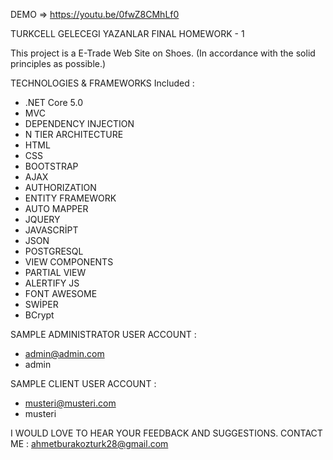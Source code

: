 DEMO => https://youtu.be/0fwZ8CMhLf0

TURKCELL GELECEGI YAZANLAR FINAL HOMEWORK - 1

This project is a E-Trade Web Site on Shoes.
(In accordance with the solid principles as possible.)

TECHNOLOGIES & FRAMEWORKS Included : 
  - .NET Core 5.0
  - MVC
  - DEPENDENCY INJECTION
  - N TIER ARCHITECTURE
  - HTML
  - CSS
  - BOOTSTRAP
  - AJAX
  - AUTHORIZATION
  - ENTITY FRAMEWORK
  - AUTO MAPPER
  - JQUERY
  - JAVASCRİPT
  - JSON
  - POSTGRESQL
  - VIEW COMPONENTS
  - PARTIAL VIEW
  - ALERTIFY JS
  - FONT AWESOME
  - SWİPER
  - BCrypt

SAMPLE ADMINISTRATOR USER ACCOUNT :
  - admin@admin.com
  - admin
 
 SAMPLE CLIENT USER ACCOUNT :
 - musteri@musteri.com
 - musteri

I WOULD LOVE TO HEAR YOUR FEEDBACK AND SUGGESTIONS. CONTACT ME : ahmetburakozturk28@gmail.com
